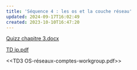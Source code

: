 ```yaml
---
title: 'Séquence 4 : les os et la couche réseau'
updated: 2024-09-17T16:02:49
created: 2023-10-10T16:47:20
---
```


[Quizz chapitre 3.docx](resources/9abb35c047464c2fa68361e73b497bb5.docx)

[TD ip.pdf](resources/699e5375fb414c50bc4855832d6681c5.pdf)

\<\<TD3 OS-réseaux-comptes-workgroup.pdf\>\>
